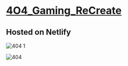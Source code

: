 # [4O4_Gaming_ReCreate](https://404gaming.netlify.app/)

## Hosted on Netlify

![404 1](https://user-images.githubusercontent.com/24852420/223424662-1096692c-c051-40a6-97e2-ed1843bfb4cb.jpg)

![404](https://user-images.githubusercontent.com/24852420/223424655-05cddffa-a2b2-4513-9ca5-6ec1a4918009.jpg)

